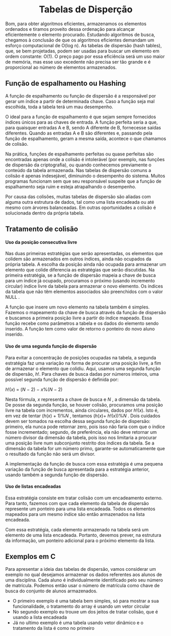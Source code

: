 <h1 align="center">Tabelas de Disperção</h1>
Bom, para obter algoritmos eficientes, armazenamos os elementos ordenados e tiramos proveito dessa ordenação para alcançar eficientemente o elemento procurado. Estudando algoritmos de busca, chegamos à conclusão de que os algoritmos eficientes demandam um esforço computacional de O(log  n). As tabelas de dispersão (hash tables), que, se bem projetadas, podem ser usadas para buscar um elemento em ordem constante:  O(1). O preço pago por essa eficiência será um uso maior de memória, mas esse uso excedente não precisa ser tão grande e é proporcional ao número de elementos armazenados.

## Função de espalhamento ou Hashing
A função de espalhamento ou função de dispersão é a responsável por gerar um índice a partir de determinada chave. Caso a função seja mal escolhida, toda a tabela terá um mau desempenho.

O ideal para a função de espalhamento é que sejam sempre fornecidos índices únicos para as chaves de entrada. A função perfeita seria a que, para quaisquer entradas A e B, sendo A diferente de B, fornecesse saídas diferentes. Quando as entradas A e B são diferentes e, passando pela função de espalhamento, geram a mesma saída, acontece o que chamamos de colisão.

Na prática, funções de espalhamento perfeitas ou quase perfeitas são encontradas apenas onde a colisão é intolerável (por exemplo, nas funções de dispersão da criptografia), ou quando conhecemos previamente o conteúdo da tabela armazenada. Nas tabelas de dispersão comuns a colisão é apenas indesejável, diminuindo o desempenho do sistema. Muitos programas funcionam sem que seu responsável suspeite que a função de espalhamento seja ruim e esteja atrapalhando o desempenho.

Por causa das colisões, muitas tabelas de dispersão são aliadas com alguma outra estrutura de dados, tal como uma lista encadeada ou até mesmo com árvores balanceadas. Em outras oportunidades a colisão é solucionada dentro da própria tabela.

## Tratamento de colisão

#### Uso da posição consecutiva livre

Nas duas primeiras estratégias que serão apresentadas, os elementos que colidem são armazenados em outros índices, ainda não ocupados da própria tabela. A escolha da posição ainda não ocupada para armazenar um elemento que colide diferencia as estratégias que serão discutidas. Na primeira estratégia, se a função de dispersão mapeia a chave de busca para um índice já ocupado, procuramos o próximo (usando incremento circular) índice livre da tabela para armazenar o novo elemento. Os índices da tabela que não têm elementos associados são preenchidos com o valor  NULL .

A função que insere um novo elemento na tabela também é simples. Fazemos o mapeamento da chave de busca através da função de dispersão e buscamos a primeira posição livre a partir do índice mapeado. Essa função recebe como parâmetros a tabela e os dados do elemento sendo inserido. A função tem como valor de retorno o ponteiro do novo aluno inserido.

#### Uso de uma segunda função de dispersão

Para evitar a concentração de posições ocupadas na tabela, a segunda estratégia faz uma variação na forma de procurar uma posição livre, a fim de armazenar o elemento que colidiu. Aqui, usamos uma segunda função de dispersão,  _h_!. Para chaves de busca dadas por números inteiros, uma possível segunda função de dispersão é definida por:

_h_!(_x_) = (_N_  − 2)  − _x_%(_N_  − 2)

Nesta fórmula,  _x_ representa a chave de busca e  _N_ , a dimensão da tabela. De posse da segunda função, se houver colisão, procuramos uma posição livre na tabela com incrementos, ainda circulares, dados por  _h_!(_x_). Isto é, em vez de tentar (_h_(_x_) + 1)%_N_ , tentamos (_h_(_x_)+  _h_!(_x_))%_N_ . Dois cuidados devem ser tomados na escolha dessa segunda função de dispersão: primeiro, ela nunca pode retornar zero, pois isso não faria com que o índice fosse incrementado; segundo, de preferência, ela não deve retornar um número divisor da dimensão da tabela, pois isso nos limitaria a procurar uma posição livre num subconjunto restrito dos índices da tabela. Se a dimensão da tabela for um número primo, garante-se automaticamente que o resultado da função não será um divisor.

A implementação da função de busca com essa estratégia é  uma pequena variação da função de busca apresentada para a estratégia anterior, usando também a segunda função de dispersão.

#### Uso de listas encadeadas

Essa estratégia consiste em tratar colisão com um encadeamento externo. Para tanto, fazemos com que cada elemento da tabela de dispersão represente um ponteiro para uma lista encadeada. Todos os elementos mapeados para um mesmo índice são então armazenados na lista encadeada.  

Com essa estratégia, cada elemento armazenado na tabela será  um elemento de uma lista encadeada. Portanto, devemos prever, na estrutura da informação, um ponteiro adicional para o próximo elemento da lista.

## Exemplos em C
Para apresentar a ideia das tabelas de dispersão, vamos considerar um exemplo no qual desejamos armazenar os dados referentes aos alunos de uma disciplina. Cada aluno é individualmente identificado pelo seu número de matrícula. Podemos então usar o número de matrícula como chave de busca do conjunto de alunos armazenados.

- O primeiro exemplo é uma tabela bem simples, só para mostrar a sua funcionalidade, o tratamento do array é usando um vetor circular
- No segundo exemplo eu trouxe um dos jeitos de tratar colisão, que é usando a lista encadeada
-  Já no ultimo exemplo é uma tabela usando vetor dinâmico e o tratamento da lista é como no primeiro